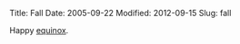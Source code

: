 Title: Fall
Date: 2005-09-22
Modified: 2012-09-15
Slug: fall

Happy <a href="http://en.wikipedia.org/wiki/Autumnal_equinox" >equinox</a>.
